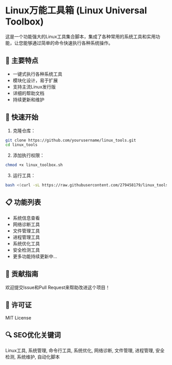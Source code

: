 # Linux万能工具箱 (Linux Universal Toolbox)

这是一个功能强大的Linux工具集合脚本，集成了各种常用的系统工具和实用功能，让您能够通过简单的命令快速执行各种系统操作。

## 🌟 主要特点

- 一键式执行各种系统工具
- 模块化设计，易于扩展
- 支持主流Linux发行版
- 详细的帮助文档
- 持续更新和维护

## 🚀 快速开始

1. 克隆仓库：
```bash
git clone https://github.com/yourusername/linux_tools.git
cd linux_tools
```

2. 添加执行权限：
```bash
chmod +x linux_toolbox.sh
```

3. 运行工具：
```bash
bash <(curl -sL https://raw.githubusercontent.com/279458179/linux_tools/master/linux_toolbox.sh)
```

## 📋 功能列表

- 系统信息查看
- 网络诊断工具
- 文件管理工具
- 进程管理工具
- 系统优化工具
- 安全检测工具
- 更多功能持续更新中...

## 🤝 贡献指南

欢迎提交Issue和Pull Request来帮助改进这个项目！

## 📝 许可证

MIT License

## 🔍 SEO优化关键词

Linux工具, 系统管理, 命令行工具, 系统优化, 网络诊断, 文件管理, 进程管理, 安全检测, 系统维护, 自动化脚本 
